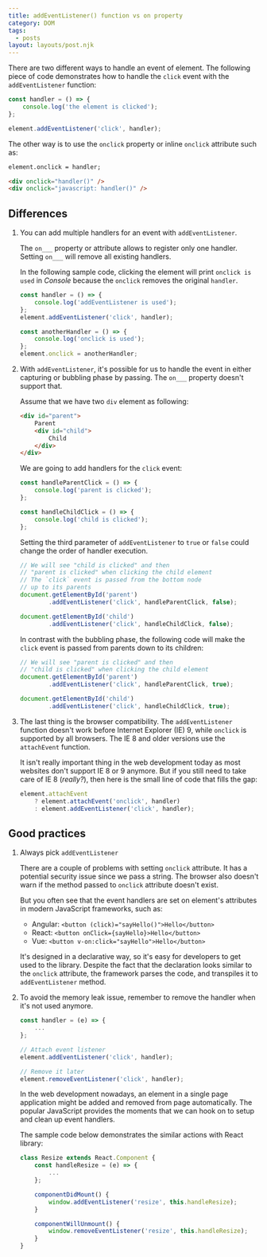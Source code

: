 ```yaml
---
title: addEventListener() function vs on property
category: DOM
tags:
  - posts
layout: layouts/post.njk
---
```


There are two different ways to handle an event of element. The following piece of code demonstrates how to handle the 
`click` event with the `addEventListener` function:

```js
const handler = () => {
    console.log('the element is clicked');
};

element.addEventListener('click', handler);
```

The other way is to use the `onclick` property or inline `onclick` attribute such as:

```html
element.onclick = handler;

<div onclick="handler()" />
<div onclick="javascript: handler()" />
```

## Differences

1. You can add multiple handlers for an event with `addEventListener`. 

    The `on___` property or attribute allows to register only one handler. Setting `on___` will remove all existing handlers.

    In the following sample code, clicking the element will print `onclick is used` in _Console_ because 
    the `onclick` removes the original `handler`.

    ```js
    const handler = () => {
        console.log('addEventListener is used');
    };
    element.addEventListener('click', handler);
    
    const anotherHandler = () => {
        console.log('onclick is used');
    };
    element.onclick = anotherHandler;
    ```

2. With `addEventListener`, it's possible for us to handle the event in either capturing or bubbling phase by passing. 
    The `on___` property doesn't support that.

    Assume that we have two `div` element as following:

    ```html
    <div id="parent">
        Parent
        <div id="child">
            Child
        </div>
    </div>
    ```

    We are going to add handlers for the `click` event:

    ```js
    const handleParentClick = () => {
        console.log('parent is clicked');
    };
    
    const handleChildClick = () => {
        console.log('child is clicked');
    };
    ```

    Setting the third parameter of `addEventListener` to `true` or `false` could change the order of handler execution.

    ```js
    // We will see "child is clicked" and then
    // "parent is clicked" when clicking the child element
    // The `click` event is passed from the bottom node
    // up to its parents
    document.getElementById('parent')
            .addEventListener('click', handleParentClick, false);

    document.getElementById('child')
            .addEventListener('click', handleChildClick, false);
    ```

    In contrast with the bubbling phase, the following code will make the `click` event is passed from parents down to its children:

    ```js
    // We will see "parent is clicked" and then 
    // "child is clicked" when clicking the child element
    document.getElementById('parent')
            .addEventListener('click', handleParentClick, true);

    document.getElementById('child')
            .addEventListener('click', handleChildClick, true);
    ```

3. The last thing is the browser compatibility.
    The `addEventListener` function doesn't work before Internet Explorer (IE) 9, while `onclick` is supported by all browsers. 
    The IE 8 and older versions use the `attachEvent` function.

    It isn't really important thing in the web development today as most websites don't support IE 8 or 9 anymore. But if you 
    still need to take care of IE 8 (_really?_), then here is the small line of code that fills the gap:

    ```js
    element.attachEvent
        ? element.attachEvent('onclick', handler)
        : element.addEventListener('click', handler);
    ```

## Good practices

1. Always pick `addEventListener`

    There are a couple of problems with setting `onclick` attribute. It has a potential security issue since we pass a string. 
    The browser also doesn't warn if the method passed to `onclick` attribute doesn't exist.

    But you often see that the event handlers are set on element's attributes in modern JavaScript frameworks, such as:

    * Angular: `<button (click)="sayHello()">Hello</button>`
    * React: `<button onClick={sayHello}>Hello</button>`
    * Vue: `<button v-on:click="sayHello">Hello</button>`

    It's designed in a declarative way, so it's easy for developers to get used to the library. Despite the fact that the declaration 
    looks similar to the `onclick` attribute, the framework parses the code, and transpiles it to `addEventListener` method.

2. To avoid the memory leak issue, remember to remove the handler when it's not used anymore.

    ```js
    const handler = (e) => {
        ...
    };

    // Attach event listener
    element.addEventListener('click', handler);

    // Remove it later
    element.removeEventListener('click', handler);
    ```

    In the web development nowadays, an element in a single page application might be added and removed from page automatically. 
    The popular JavaScript provides the moments that we can hook on to setup and clean up event handlers.

    The sample code below demonstrates the similar actions with React library:

    ```js
    class Resize extends React.Component {
        const handleResize = (e) => {
            ...
        };

        componentDidMount() {
            window.addEventListener('resize', this.handleResize);
        }

        componentWillUnmount() {
            window.removeEventListener('resize', this.handleResize);
        }
    }
    ```